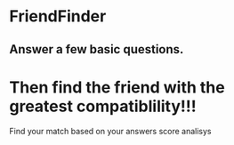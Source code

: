 # FriendFinder

## Answer a few basic questions.
# Then find the friend with the greatest compatiblility!!!

Find your match based on your answers score analisys